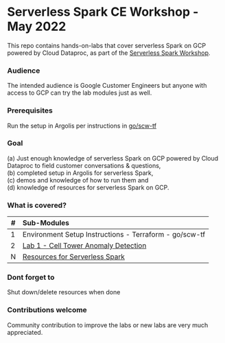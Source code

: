 # Serverless Spark CE Workshop - May 2022

This repo contains hands-on-labs that cover serverless Spark on GCP powered by Cloud Dataproc, as part of the [Serverless Spark Workshop](go/spark-ce-workshop).

### Audience
The intended audience is Google Customer Engineers but anyone with access to GCP can try the lab modules just as well.

### Prerequisites
Run the setup in Argolis per instructions in [go/scw-tf](go/scw-tf)

### Goal
(a) Just enough knowledge of serverless Spark on GCP powered by Cloud Dataproc to field customer conversations & questions, <br>(b) completed setup in Argolis for serverless Spark,<br> (c) demos and knowledge of how to run them and <br>(d) knowledge of resources for serverless Spark on GCP.

### What is covered?
| # | Sub-Modules | 
| -- | :--- |
| 1 | Environment Setup Instructions - Terraform - go/scw-tf | 
| 2 | [Lab 1 - Cell Tower Anomaly Detection](lab-01/README.md) |
| N | [Resources for Serverless Spark](https://spark.apache.org/docs/latest/) |

### Dont forget to 
Shut down/delete resources when done

### Contributions welcome

Community contribution to improve the labs or new labs are very much appreciated.
